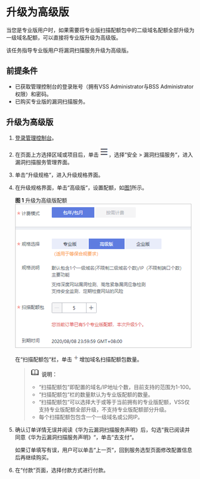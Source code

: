 # 升级为高级版<a name="vss_01_0007"></a>

当您是专业版用户时，如果需要将专业版扫描配额包中的二级域名配额全部升级为一级域名配额，可以直接将专业版升级为高级版。

该任务指导专业版用户将漏洞扫描服务升级为高级版。

## 前提条件<a name="section1961117541846"></a>

-   已获取管理控制台的登录账号（拥有VSS Administrator与BSS Administrator权限）和密码。
-   已购买专业版的漏洞扫描服务。

## 升级为高级版<a name="section1093717441063"></a>

1.  [登录管理控制台](https://console.huaweicloud.com/)。
2.  在页面上方选择区域或项目后，单击![](figures/icon-list.png)，选择“安全  \>  漏洞扫描服务“，进入漏洞扫描服务管理界面。
3.  单击“升级规格“，进入升级规格界面。
4.  在升级规格界面，单击“高级版“，设置配额，如[图1](#fig6160457319)所示。

    **图 1**  升级为高级版配额<a name="fig6160457319"></a>  
    ![](figures/升级为高级版配额.png "升级为高级版配额")

    在“扫描配额包“栏，单击![](figures/icon-add.png)增加域名扫描配额包数量。

    >![](public_sys-resources/icon-note.gif) **说明：**   
    >-   “扫描配额包“即配置的域名/IP地址个数，目前支持的范围为1-100。  
    >-   “扫描配额包“栏的数量默认为专业版配额的数量。  
    >-   “扫描配额包“可以选择大于或等于当前拥有的专业版配额，VSS仅支持专业版配额全部升级，不支持专业版配额部分升级。  
    >-   每个扫描配额包包含一个一级域名或公网IP。  

5.  确认订单详情无误并阅读《华为云漏洞扫描服务声明》后，勾选“我已阅读并同意《华为云漏洞扫描服务声明》“，单击“去支付“。

    如果订单填写有误，用户可以单击“上一页“，回到服务选型页面修改配置信息后再继续购买。

6.  在“付款“页面，选择付款方式进行付款。

